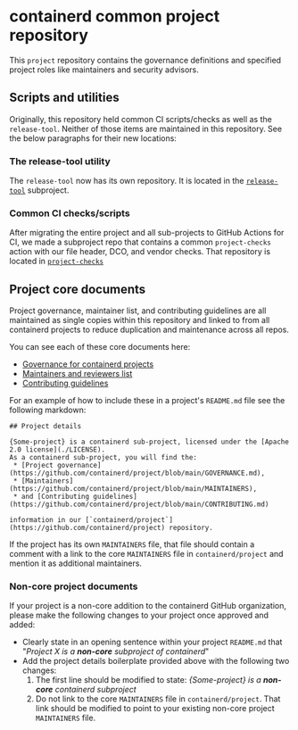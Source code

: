# containerd common project repository
This `project` repository contains the governance definitions and specified project
roles like maintainers and security advisors.

## Scripts and utilities

Originally, this repository held common CI scripts/checks as well as the
`release-tool`. Neither of those items are maintained in this repository.
See the below paragraphs for their new locations:

### The release-tool utility

The `release-tool` now has its own repository. It is located in
the [`release-tool`](https://github.com/containerd/release-tool) subproject.

### Common CI checks/scripts

After migrating the entire project and all sub-projects to GitHub
Actions for CI, we made a subproject repo that contains a common `project-checks`
action with our file header, DCO, and vendor checks. That repository is
located in [`project-checks`](https://github.com/containerd/project-checks)

## Project core documents

Project governance, maintainer list, and contributing guidelines are all
maintained as single copies within this repository and linked to from
all containerd projects to reduce duplication and maintenance across all
repos.

You can see each of these core documents here:
 * [Governance for containerd projects](./GOVERNANCE.md)
 * [Maintainers and reviewers list](./MAINTAINERS)
 * [Contributing guidelines](./CONTRIBUTING.md)

For an example of how to include these in a project's `README.md` file see
the following markdown:
```
## Project details

{Some-project} is a containerd sub-project, licensed under the [Apache 2.0 license](./LICENSE).
As a containerd sub-project, you will find the:
 * [Project governance](https://github.com/containerd/project/blob/main/GOVERNANCE.md),
 * [Maintainers](https://github.com/containerd/project/blob/main/MAINTAINERS),
 * and [Contributing guidelines](https://github.com/containerd/project/blob/main/CONTRIBUTING.md)

information in our [`containerd/project`](https://github.com/containerd/project) repository.
```

If the project has its own `MAINTAINERS` file, that file should contain a comment with a link to
the core `MAINTAINERS` file in `containerd/project` and mention it as additional maintainers.

### Non-core project documents

If your project is a non-core addition to the containerd GitHub organization, please
make the following changes to your project once approved and added:

 * Clearly state in an opening sentence within your project `README.md` that "_Project X is
 a **non-core** subproject of containerd_"
 * Add the project details boilerplate provided above with the following two changes:
   1. The first line should be modified to state: _{Some-project} is a **non-core** containerd subproject_
   2. Do not link to the core `MAINTAINERS` file in `containerd/project`. That link should be modified to point to your existing non-core project `MAINTAINERS` file.
